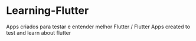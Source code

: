 # Learning-Flutter
Apps criados para testar e entender melhor Flutter / Flutter Apps created to test and learn about flutter
